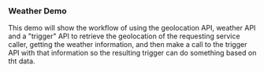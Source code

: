 ### Weather Demo ###

This demo will show the workflow of using the geolocation API, weather API and a "trigger" API to retrieve the 
geolocation of the requesting service caller, getting the weather information, and then make a call to the trigger 
API with that information so the resulting trigger can do something based on tht data.